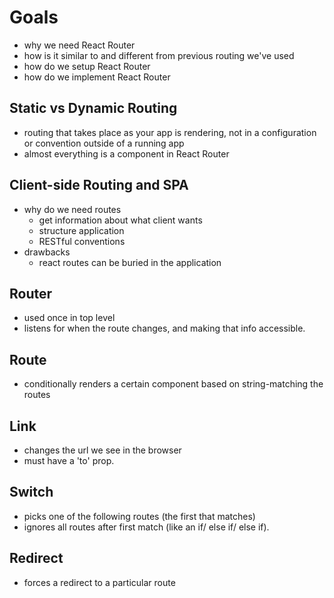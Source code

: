 # Goals
- why we need React Router
- how is it similar to and different from previous routing we've used
- how do we setup React Router
- how do we implement React Router


## Static vs Dynamic Routing
- routing that takes place as your app is rendering, not in a configuration or convention outside of a running app
- almost everything is a component in React Router

## Client-side Routing and SPA
- why do we need routes
  - get information about what client wants
  - structure application
  - RESTful conventions
- drawbacks
  - react routes can be buried in the application

## Router
- used once in top level
- listens for when the route changes, and making that info accessible.

## Route
- conditionally renders a certain component based on string-matching the routes

## Link
- changes the url we see in the browser
- must have a 'to' prop.

## Switch
- picks one of the following routes (the first that matches)
- ignores all routes after first match (like an if/ else if/ else if).

## Redirect
- forces a redirect to a particular route
